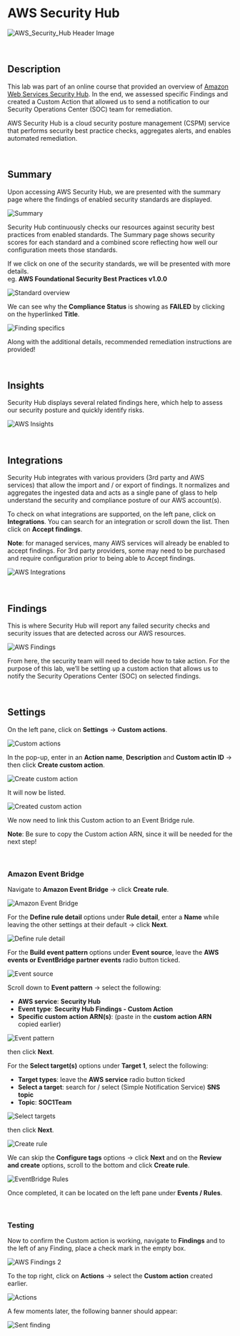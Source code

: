 # AWS Security Hub

![AWS_Security_Hub Header Image](https://github.com/Manny-D/AWS-Security-Hub/assets/99146530/0c72fe49-8f65-4152-bb4e-40375a889e24)

<br>

## Description

This lab was part of an online course that provided an overview of [Amazon Web Services Security Hub](https://aws.amazon.com/security-hub/). In the end, we assessed specific Findings and created a Custom Action that allowed us to send a notification to our Security Operations Center (SOC) team for remediation. 

AWS Security Hub is a cloud security posture management (CSPM) service that performs security best practice checks, aggregates alerts, and enables automated remediation.

<br>

## Summary

Upon accessing AWS Security Hub, we are presented with the summary page where the findings of enabled security standards are displayed.

![Summary](https://github.com/Manny-D/AWS-Security-Hub/assets/99146530/0d6d5e24-da2d-4ea0-b04c-1a2d044b50d9)

Security Hub continuously checks our resources against security best practices from enabled standards. The Summary page shows security scores for each standard and a combined score reflecting how well our configuration meets those standards.

If we click on one of the security standards, we will be presented with more details. <br>
eg. <b>AWS Foundational Security Best Practices v1.0.0</b>

![Standard overview](https://github.com/Manny-D/AWS-Security-Hub/assets/99146530/cc5a8102-00ba-437d-b6ef-77a8f3814780)

We can see why the <b>Compliance Status</b> is showing as <b>FAILED</b> by clicking on the hyperlinked <b>Title</b>.

![Finding specifics](https://github.com/Manny-D/AWS-Security-Hub/assets/99146530/87193d4e-f82d-4dbc-a6e8-2b0d01f8d94e)

Along with the additional details, recommended remediation instructions are provided!

<br>

## Insights

Security Hub displays several related findings here, which help to assess our security posture and quickly identify risks. 

![AWS Insights](https://github.com/Manny-D/AWS-Security-Hub/assets/99146530/f7c83c8e-b765-4a25-8f59-f1db920e00a3)

<br>

## Integrations

Security Hub integrates with various providers (3rd party and AWS services) that allow the import and / or export of findings. It normalizes and aggregates the ingested data and acts as a single pane of glass to help understand the security and compliance posture of our AWS account(s). 

To check on what integrations are supported, on the left pane, click on <b>Integrations</b>. 
You can search for an integration or scroll down the list. Then click on <b>Accept findings</b>. 

<b>Note</b>: for managed services, many AWS services will already be enabled to accept findings. For 3rd party providers, some may need to be purchased and require configuration prior to being able to Accept findings. 

![AWS Integrations](https://github.com/Manny-D/AWS-Security-Hub/assets/99146530/9545061e-3ce8-4810-9f86-2f0bfabf864a)

<br>

## Findings

This is where Security Hub will report any failed security checks and security issues that are detected across our AWS resources. 

![AWS Findings](https://github.com/Manny-D/AWS-Security-Hub/assets/99146530/2a2aa2f4-129a-49fa-a5f8-fcf280018460)

From here, the security team will need to decide how to take action. For the purpose of this lab, we’ll be setting up a custom action that allows us to notify the Security Operations Center (SOC) on selected findings. 

<br>

## Settings
 
On the left pane, click on <b>Settings</b> -> <b>Custom actions</b>.

![Custom actions](https://github.com/Manny-D/AWS-Security-Hub/assets/99146530/df907ecb-328d-4f31-923b-74846142119d)


In the pop-up, enter in an <b>Action name</b>, <b>Description</b> and <b>Custom actin ID</b> -> then click <b>Create custom action</b>.

![Create custom action](https://github.com/Manny-D/AWS-Security-Hub/assets/99146530/5600cbaa-9522-48d3-91b4-b648c00461c0)


It will now be listed.   

![Created custom action](https://github.com/Manny-D/AWS-Security-Hub/assets/99146530/e705b052-47ab-4bca-b9f1-cd700b4aee64)

We now need to link this Custom action to an Event Bridge rule.

<b>Note</b>: Be sure to copy the Custom action ARN, since it will be needed for the next step!

<br>

### Amazon Event Bridge

Navigate to <b>Amazon Event Bridge</b> -> click <b>Create rule</b>.

![Amazon Event Bridge](https://github.com/Manny-D/AWS-Security-Hub/assets/99146530/9696b1d6-370d-40c1-bdf2-6aba07a472da)

For the <b>Define rule detail</b> options under <b>Rule detail</b>, enter a <b>Name</b> while leaving the other settings at their default -> click <b>Next</b>.

![Define rule detail](https://github.com/Manny-D/AWS-Security-Hub/assets/99146530/b9dff249-54cb-4002-a870-e8bbd5d1dedb)

For the <b>Build event pattern</b> options under <b>Event source</b>, leave the <b>AWS events or EventBridge partner events</b> radio button ticked.

![Event source](https://github.com/Manny-D/AWS-Security-Hub/assets/99146530/debfbca5-d5b7-4ba2-b2df-cd2a2fbb6e72)

Scroll down to <b>Event pattern</b> -> select the following:
- <b>AWS service</b>: <b>Security Hub</b>
- <b>Event type</b>: <b>Security Hub Findings - Custom Action</b>
- <b>Specific custom action ARN(s)</b>: (paste in the <b>custom action ARN</b> copied earlier)

![Event pattern](https://github.com/Manny-D/AWS-Security-Hub/assets/99146530/f8ac9efa-9abd-4e46-afbb-9580824d2168)

then click <b>Next</b>.

For the <b>Select target(s)</b> options under <b>Target 1</b>, select the following:
- <b>Target types</b>: leave the <b>AWS service</b> radio button ticked 
- <b>Select a target</b>: search for / select (Simple Notification Service) <b>SNS topic</b> 
- <b>Topic</b>: <b>SOC1Team</b>

![Select targets](https://github.com/Manny-D/AWS-Security-Hub/assets/99146530/4413aa0f-c227-48a2-a517-d3f8393d21da)

then click <b>Next</b>.

![Create rule](https://github.com/Manny-D/AWS-Security-Hub/assets/99146530/93b28d11-d556-464e-bb78-4c9a746f88df)

We can skip the <b>Configure tags</b> options -> click <b>Next</b> and on the <b> Review and create</b> options, scroll to the bottom and click <b>Create rule</b>.

![EventBridge Rules](https://github.com/Manny-D/AWS-Security-Hub/assets/99146530/a52ea06e-e71d-44b3-b0b9-3b2ce9e24387)

Once completed, it can be located on the left pane under <b>Events / Rules</b>.

<br>

### Testing

Now to confirm the Custom action is working, navigate to <b>Findings</b> and to the left of any Finding, place a check mark in the empty box. 

![AWS Findings 2](https://github.com/Manny-D/AWS-Security-Hub/assets/99146530/19b7e5bc-1ffc-4dad-b6a7-c21aa88daccc)

To the top right, click on <b>Actions</b> -> select the <b>Custom action</b> created earlier.

![Actions](https://github.com/Manny-D/AWS-Security-Hub/assets/99146530/b9396dc0-3cd4-4da8-a7b3-fd9ccfa1ba36)

A few moments later, the following banner should appear:

![Sent finding](https://github.com/Manny-D/AWS-Security-Hub/assets/99146530/de7bc07e-f557-4630-880f-a5ecfb829408)

